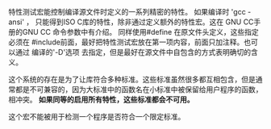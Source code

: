 特性测试宏能控制编译源文件时定义的一系列精密的特性。
如果编译时 'gcc -ansi' ， 只能得到ISO C库的特性，除非通过定义额外的特性宏。这在 GNU CC手册的GNU CC 命令参数中有介绍。
同样使用#define 在原文件头定义，这些指定必须在 \#include前面，最好把特性测试宏放在第一项内容，前面只加注释。也可以通过 编译的'-D'选项 去指定，但是最好在源文件中自包含的方式表明确切的含义。

这个系统的存在是为了让库符合多种标准。这些标准虽然很多都互相包含，但是通常都是不可兼容的，因为大标准中的函数名在小标准中被保留给用户程序的函数，相冲突。
**如果同等的启用所有特性，这些标准都会不可用。**

这个宏不能被用于检测一个程序是否符合一个限定标准。